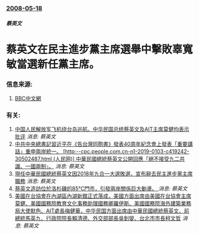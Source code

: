 ### [2008-05-18](/news/2008/05/18/index.md)

##### 蔡英文
# 蔡英文在民主進步黨主席選舉中擊敗辜寬敏當選新任黨主席。




### 信息来源:

1. [BBC中文網](http://news.bbc.co.uk/chinese/simp/hi/newsid_7400000/newsid_7407100/7407106.stm)

### 有关:

1. [中国人民解放军飞机绕台岛巡航。中华民国总统蔡英文及AIT主席莫健均表示批评](/news/2019/04/15/中国人民解放军飞机绕台岛巡航-中华民国总统蔡英文及AIT主席莫健均表示批评.md) _消息: 蔡英文_
2. [ 中共中央總書記習近平在《告台灣同胞書》發表40周年紀念會上發表「重要講話」重申兩岸統一。 [http:--cpc.people.com.cn-n1-2019-0103-c419242-30502487.html (人民网)] 中華民國總統蔡英文公開回應「絕不接受九二共識、一國兩制」。](/news/2019/01/2/中共中央總書記習近平在-告台灣同胞書-發表40周年紀念會上發表-重要講話-重申兩岸統一-http-cpcpe.md) _消息: 蔡英文_
3. [ 現任中華民國總統蔡英文因2018年九合一大選敗選，宣布辭去民主進步黨主席職務](/news/2018/11/24/現任中華民國總統蔡英文因2018年九合一大選敗選-宣布辭去民主進步黨主席職務.md) _消息: 蔡英文_
4. [蔡英文造訪位於洛杉磯的85°C門市，引發兩岸關係巨大動盪。 ](/news/2018/08/15/蔡英文造訪位於洛杉磯的85-C門市-引發兩岸關係巨大動盪.md) _消息: 蔡英文_
5. [美國在台協會在內湖區內湖新館正式落成，美國方面出席由美國在台協會主席莫健、美國國務院教育文化事務助理國務卿羅伊斯、美國國務院海外建築業務局大使默色、AIT處長梅健華，中华民国方面出席由中華民國總統蔡英文、前總統馬英九、行政院院長賴清德、外交部部長吳釗燮、台北市市長柯文哲](/news/2018/06/12/美國在台協會在內湖區內湖新館正式落成-美國方面出席由美國在台協會主席莫健-美國國務院教育文化事務助理國務卿羅伊斯-美國國.md) _消息: 蔡英文_
